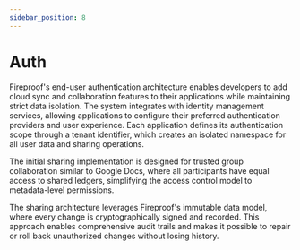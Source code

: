 ```yaml
---
sidebar_position: 8
---
```

# Auth

Fireproof's end-user authentication architecture enables developers to add cloud sync and collaboration features to their applications while maintaining strict data isolation. The system integrates with identity management services, allowing applications to configure their preferred authentication providers and user experience. Each application defines its authentication scope through a tenant identifier, which creates an isolated namespace for all user data and sharing operations.

The initial sharing implementation is designed for trusted group collaboration similar to Google Docs, where all participants have equal access to shared ledgers, simplifying the access control model to metadata-level permissions.

The sharing architecture leverages Fireproof's immutable data model, where every change is cryptographically signed and recorded. This approach enables comprehensive audit trails and makes it possible to repair or roll back unauthorized changes without losing history. 
